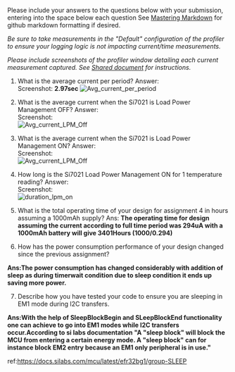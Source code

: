 Please include your answers to the questions below with your submission, entering into the space below each question
See [Mastering Markdown](https://guides.github.com/features/mastering-markdown/) for github markdown formatting if desired.

*Be sure to take measurements in the "Default" configuration of the profiler to ensure your logging logic is not impacting current/time measurements.*

*Please include screenshots of the profiler window detailing each current measurement captured.  See [Shared document](https://docs.google.com/document/d/1Ro9G2Nsr_ZXDhBYJ6YyF9CPivb--6UjhHRmVhDGySag/edit?usp=sharing) for instructions.* 

1. What is the average current per period?
   Answer:
   <br>Screenshot:  **2.97sec**
   ![Avg_current_per_period](https://github.com/CU-ECEN-5823/ecen5823-assignment4-ruchaborwankar/blob/master/questions/assign%204%20screenshots/full%20period.JPG)  

2. What is the average current when the Si7021 is Load Power Management OFF?
   Answer:
   <br>Screenshot:  
   ![Avg_current_LPM_Off](https://github.com/CU-ECEN-5823/ecen5823-assignment4-ruchaborwankar/blob/master/questions/assign%204%20screenshots/off%20period.JPG)  

3. What is the average current when the Si7021 is Load Power Management ON?
   Answer:
   <br>Screenshot:  
   ![Avg_current_LPM_Off](https://github.com/CU-ECEN-5823/ecen5823-assignment4-ruchaborwankar/blob/master/questions/assign%204%20screenshots/on%20period.JPG)  

4. How long is the Si7021 Load Power Management ON for 1 temperature reading?
   Answer:
   <br>Screenshot:  
   ![duration_lpm_on](https://github.com/CU-ECEN-5823/ecen5823-assignment4-ruchaborwankar/blob/master/questions/assign%204%20screenshots/on%20period.JPG)  

5. What is the total operating time of your design for assignment 4 in hours assuming a 1000mAh supply?
Ans:
**The operating time for design assuming the current according to full time period was 294uA with a 1000mAh battery will give 3401Hours (1000/0.294)**

6. How has the power consumption performance of your design changed since the previous assignment?

**Ans:The power consumption has changed considerably with addition of sleep as during timerwait condition due to sleep condition it ends up saving more power.**


7. Describe how you have tested your code to ensure you are sleeping in EM1 mode during I2C transfers.

**Ans:With the help of SleepBlockBegin and SLeepBlockEnd functionality one can achieve to go into EM1 modes while I2C transfers occur.According to si labs documentation "A "sleep block" will block the MCU from entering a certain energy mode. A "sleep block" can for instance block EM2 entry because an EM1 only peripheral is in use."**


ref:https://docs.silabs.com/mcu/latest/efr32bg1/group-SLEEP
